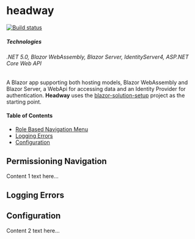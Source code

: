 # headway

[![Build status](https://ci.appveyor.com/api/projects/status/xg606j7pr1ib54db?svg=true)](https://ci.appveyor.com/project/grantcolley/headway)

##### Technologies
###### .NET 5.0, Blazor WebAssembly, Blazor Server, IdentityServer4, ASP.NET Core Web API

A Blazor app supporting both hosting models, Blazor WebAssembly and Blazor Server, a WebApi for accessing data and an Identity Provider for authentication. **Headway** uses the [blazor-solution-setup](https://github.com/grantcolley/blazor-solution-setup) project as the starting point.

#### Table of Contents
* [Role Based Navigation Menu](#role-based-navigation-menu)
* [Logging Errors](#logging-errors)
* [Configuration](#configuration)

## Permissioning Navigation
Content 1 text here...

## Logging Errors

## Configuration
Content 2 text here...
